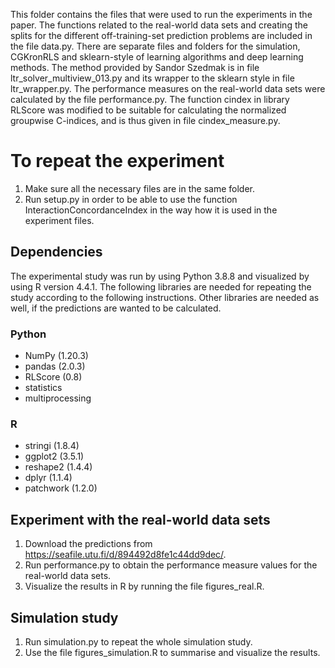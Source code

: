 This folder contains the files that were used to run the experiments in the paper. The functions related to the real-world data sets and creating the splits for the different off-training-set prediction problems are included in the file data.py. There are separate files and folders for the simulation, CGKronRLS and sklearn-style of learning algorithms and deep learning methods. The method provided by Sandor Szedmak is in file ltr_solver_multiview_013.py and its wrapper to the sklearn style in file ltr_wrapper.py. The performance measures on the real-world data sets were calculated by the file performance.py. The function cindex in library RLScore was modified to be suitable for calculating the normalized groupwise C-indices, and is thus given in file cindex_measure.py.

# To repeat the experiment
1. Make sure all the necessary files are in the same folder.
2. Run setup.py in order to be able to use the function InteractionConcordanceIndex in the way how it is used in the experiment files.

## Dependencies
The experimental study was run by using Python 3.8.8 and visualized by using R version 4.4.1. The following libraries are needed for repeating the study according to the following instructions. Other libraries are needed as well, if the predictions are wanted to be calculated.
### Python
- NumPy (1.20.3)
- pandas (2.0.3)
- RLScore (0.8)
- statistics
- multiprocessing
### R
- stringi (1.8.4)
- ggplot2 (3.5.1)
- reshape2 (1.4.4)
- dplyr (1.1.4)
- patchwork (1.2.0)

## Experiment with the real-world data sets
1. Download the predictions from https://seafile.utu.fi/d/894492d8fe1c44dd9dec/.
2. Run performance.py to obtain the performance measure values for the real-world data sets.
3. Visualize the results in R by running the file figures_real.R.
## Simulation study
1. Run simulation.py to repeat the whole simulation study.
2. Use the file figures_simulation.R to summarise and visualize the results.
